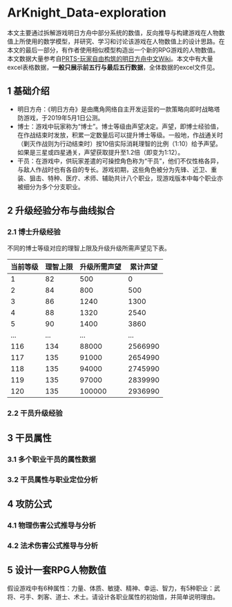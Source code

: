 # ArKnight_Data-exploration
本文主要通过拆解游戏明日方舟中部分系统的数值，反向推导与构建游戏在人物数值上所使用的数学模型，并研究、学习和讨论该游戏在人物数值上的设计思路。在本文的最后一部分，有作者使用相似模型构造出一个新的RPG游戏的人物数值。本文数据大量参考自[PRTS-玩家自由构筑的明日方舟中文Wiki](https://prts.wiki/w/%E9%A6%96%E9%A1%B5)。本文中有大量excel表格数据，**一般只展示前五行与最后五行数据**，全体数据的excel文件见。
## 1 基础介绍
* 明日方舟：《明日方舟》是由鹰角网络自主开发运营的一款策略向即时战略塔防游戏，于2019年5月1日公测。
* 博士：游戏中玩家称为“博士”。博士等级由声望决定。声望，即博士经验值，在作战结束时发放，积累一定数量后可以提升博士等级。一般地，作战通关时（剿灭作战则为行动结束时）按10倍实际消耗理智的比例（1:10）给予声望。如果是三星或四星通关，声望获取提升至1.2倍（即变为1:12）。
* 干员：在游戏中，供玩家差遣的可操控角色称为“干员”，他们不仅性格各异，与敌人作战时也有各自的专长。游戏初期，这些角色被分为先锋、近卫、重装、狙击、特种、医疗、术师、辅助共计八个职业，现游戏版本中每个职业亦被细分为多个分支职业。

## 2 升级经验分布与曲线拟合
### 2.1 博士升级经验
不同的博士等级对应的理智上限及升级升级所需声望见下表。

| 当前等级 | 理智上限 | 升级所需声望 | 累计声望 |
|------|------|--------|------|
| 1    | 82   | 500    | 0    |
| 2    | 84   | 800    | 500  |
| 3    | 86   | 1240   | 1300 |
| 4    | 88   | 1320   | 2540 |
| 5    | 90   | 1400   | 3860 |
| ...    | ...   | ...   | ... |
| 116 | 134 | 88000  | 2566990 |
| 117 | 135 | 91000  | 2654990 |
| 118 | 135 | 94000  | 2745990 |
| 119 | 135 | 97000  | 2839990 |
| 120 | 135 | 100000 | 2936990 |



### 2.2 干员升级经验

## 3 干员属性
### 3.1 多个职业干员的属性数据
### 3.2 干员属性与职业定位分析

## 4 攻防公式
### 4.1 物理伤害公式推导与分析
### 4.2 法术伤害公式推导与分析

## 5 设计一套RPG人物数值
假设游戏中有6种属性：力量、体质、敏捷、精神、幸运、智力，有5种职业：武将、弓手、刺客、道士、术士。请设计各职业属性的初始值，并简单说明理由。
